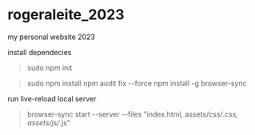 # rogeraleite_2023
my personal website 2023

install dependecies
> sudo npm init

> sudo npm install
> npm audit fix --force
> npm install -g browser-sync

run live-reload local server
> browser-sync start --server --files "index.html, assets/css/*.css, assets/js/*.js"